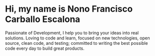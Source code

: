 # Hi, my name is Nono Francisco Carballo Escalona


Passionate of Development, I help you to bring your ideas into real solutions. Loving to code and learn, focused on new technologies, open source, clean code, and testing; committed to writing the best possible code every day to build great products.

